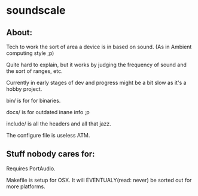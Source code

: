 soundscale
==========

About:
------

Tech to work the sort of area a device is in based on sound. (As in Ambient computing style ;p)

Quite hard to explain, but it works by judging the frequency of sound and the sort of ranges, etc.

Currently in early stages of dev and progress might be a bit slow as it's a hobby project.

bin/ is for for binaries.

docs/ is for outdated inane info ;p

include/ is all the headers and all that jazz.

The configure file is useless ATM.

Stuff nobody cares for:
-----------------------

Requires PortAudio.

Makefile is setup for OSX. It will EVENTUALY(read: never) be sorted out for more platforms.

